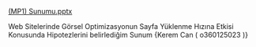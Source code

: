 [(MP1) Sunumu.pptx](https://github.com/user-attachments/files/23062189/MP1.Sunumu.pptx)

Web Sitelerinde Görsel Optimizasyonun Sayfa Yüklenme Hızına Etkisi Konusunda Hipotezlerini belirlediğim Sunum  {Kerem Can ( o360125023 )}


